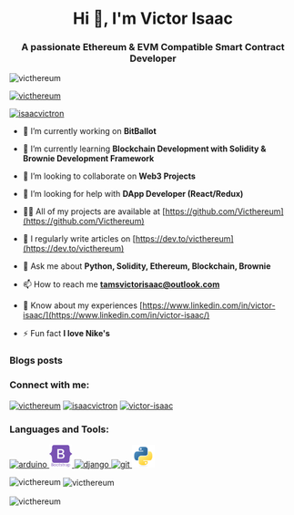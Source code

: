<h1 align="center">Hi 👋, I'm Victor Isaac</h1>
<h3 align="center">A passionate Ethereum & EVM Compatible Smart Contract Developer</h3>

<p align="left"> <img src="https://komarev.com/ghpvc/?username=victhereum&label=Profile%20views&color=0e75b6&style=flat" alt="victhereum" /> </p>

<p align="left"> <a href="https://github.com/ryo-ma/github-profile-trophy"><img src="https://github-profile-trophy.vercel.app/?username=victhereum" alt="victhereum" /></a> </p>

<p align="left"> <a href="https://twitter.com/isaacvictron" target="blank"><img src="https://img.shields.io/twitter/follow/isaacvictron?logo=twitter&style=for-the-badge" alt="isaacvictron" /></a> </p>

- 🔭 I’m currently working on **BitBallot**

- 🌱 I’m currently learning **Blockchain Development with Solidity & Brownie Development Framework**

- 👯 I’m looking to collaborate on **Web3 Projects**

- 🤝 I’m looking for help with **DApp Developer (React/Redux)**

- 👨‍💻 All of my projects are available at [https://github.com/Victhereum](https://github.com/Victhereum)

- 📝 I regularly write articles on [https://dev.to/victhereum](https://dev.to/victhereum)

- 💬 Ask me about **Python, Solidity, Ethereum, Blockchain, Brownie**

- 📫 How to reach me **tamsvictorisaac@outlook.com**

- 📄 Know about my experiences [https://www.linkedin.com/in/victor-isaac/](https://www.linkedin.com/in/victor-isaac/)

- ⚡ Fun fact **I love Nike's**

### Blogs posts
<!-- BLOG-POST-LIST:START -->
<!-- BLOG-POST-LIST:END -->

<h3 align="left">Connect with me:</h3>
<p align="left">
<a href="https://dev.to/victhereum" target="blank"><img align="center" src="https://raw.githubusercontent.com/rahuldkjain/github-profile-readme-generator/master/src/images/icons/Social/devto.svg" alt="victhereum" height="30" width="40" /></a>
<a href="https://twitter.com/isaacvictron" target="blank"><img align="center" src="https://raw.githubusercontent.com/rahuldkjain/github-profile-readme-generator/master/src/images/icons/Social/twitter.svg" alt="isaacvictron" height="30" width="40" /></a>
<a href="https://linkedin.com/in/victor-isaac" target="blank"><img align="center" src="https://raw.githubusercontent.com/rahuldkjain/github-profile-readme-generator/master/src/images/icons/Social/linked-in-alt.svg" alt="victor-isaac" height="30" width="40" /></a>
</p>

<h3 align="left">Languages and Tools:</h3>
<p align="left"> <a href="https://www.arduino.cc/" target="_blank" rel="noreferrer"> <img src="https://cdn.worldvectorlogo.com/logos/arduino-1.svg" alt="arduino" width="40" height="40"/> </a> <a href="https://getbootstrap.com" target="_blank" rel="noreferrer"> <img src="https://raw.githubusercontent.com/devicons/devicon/master/icons/bootstrap/bootstrap-plain-wordmark.svg" alt="bootstrap" width="40" height="40"/> </a> <a href="https://www.djangoproject.com/" target="_blank" rel="noreferrer"> <img src="https://cdn.worldvectorlogo.com/logos/django.svg" alt="django" width="40" height="40"/> </a> <a href="https://git-scm.com/" target="_blank" rel="noreferrer"> <img src="https://www.vectorlogo.zone/logos/git-scm/git-scm-icon.svg" alt="git" width="40" height="40"/> </a> <a href="https://www.python.org" target="_blank" rel="noreferrer"> <img src="https://raw.githubusercontent.com/devicons/devicon/master/icons/python/python-original.svg" alt="python" width="40" height="40"/> </a> </p>


<p><img align="left" src="https://github-readme-stats.vercel.app/api/top-langs?username=victhereum&show_icons=true&theme=tokyonight&locale=en&layout=compact" alt="victhereum" /></p>

<p>&nbsp;<img align="center" src="https://github-readme-stats.vercel.app/api?username=victhereum&show_icons=true&theme=synthwave&locale=en" alt="victhereum" /></p>

<p><img align="center" src="https://github-readme-streak-stats.herokuapp.com/?user=victhereum&theme=dark" alt="victhereum" /></p>

